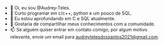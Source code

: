 - 👋 Oi, eu sou @Audrey-Teles.
- 👀 Curto programar em c/c++, python e um pouco de SQL.
- 🌱 Eu estou aprofundando em C e SQL atualmente.
- 💞️ Gostaria de compartilhar meus conhecimentos com a comunidade.
- 📫 Se alguém quiser entrar em contato comigo, por algum motivo relevante, envie um email para audreytelesdossantos2021@gmail.com.

<!---
Audrey-Teles/Audrey-Teles is a ✨ special ✨ repository because its `README.md` (this file) appears on your GitHub profile.
You can click the Preview link to take a look at your changes.
--->
